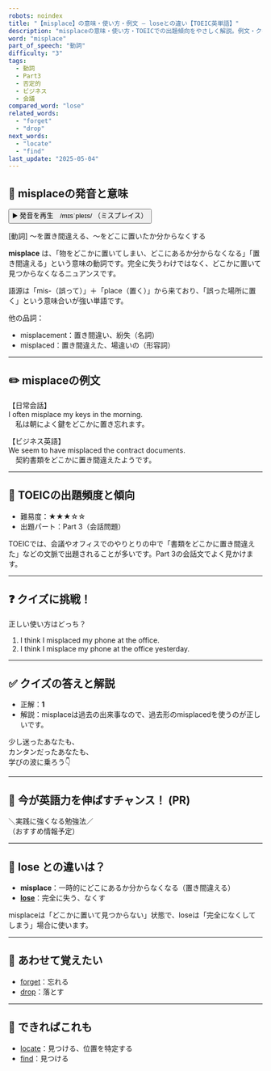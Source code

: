 ```yaml
---
robots: noindex
title: "【misplace】の意味・使い方・例文 ― loseとの違い【TOEIC英単語】"
description: "misplaceの意味・使い方・TOEICでの出題傾向をやさしく解説。例文・クイズ付きでloseとの違いもわかりやすく学べます。"
word: "misplace"
part_of_speech: "動詞"
difficulty: "3"
tags:
  - 動詞
  - Part3
  - 否定的
  - ビジネス
  - 会議
compared_word: "lose"
related_words:
  - "forget"
  - "drop"
next_words:
  - "locate"
  - "find"
last_update: "2025-05-04"
---
```


## 🔰 misplaceの発音と意味

<button class="play-audio" onclick="playTTS('misplace')">
  <span class="play-audio-main">
    ▶️ 発音を再生　/mɪsˈpleɪs/
  </span>
  <span class="play-audio-sub">
    （ミスプレイス）
  </span>
</button>

[動詞] ～を置き間違える、～をどこに置いたか分からなくする

**misplace** は、「物をどこかに置いてしまい、どこにあるか分からなくなる」「置き間違える」という意味の動詞です。完全に失うわけではなく、どこかに置いて見つからなくなるニュアンスです。

語源は「mis-（誤って）」＋「place（置く）」から来ており、「誤った場所に置く」という意味合いが強い単語です。

他の品詞：  
- misplacement：置き間違い、紛失（名詞）
- misplaced：置き間違えた、場違いの（形容詞）

---

## ✏️ misplaceの例文

【日常会話】  
I often misplace my keys in the morning.  
　私は朝によく鍵をどこかに置き忘れます。

【ビジネス英語】  
We seem to have misplaced the contract documents.  
　契約書類をどこかに置き間違えたようです。

---

## 🎯 TOEICの出題頻度と傾向

- 難易度：★★★☆☆
- 出題パート：Part 3（会話問題）

TOEICでは、会議やオフィスでのやりとりの中で「書類をどこかに置き間違えた」などの文脈で出題されることが多いです。Part 3の会話文でよく見かけます。

---

## ❓ クイズに挑戦！

正しい使い方はどっち？

1. I think I misplaced my phone at the office.  
2. I think I misplace my phone at the office yesterday.

---

## ✅ クイズの答えと解説

- 正解：**1**
- 解説：misplaceは過去の出来事なので、過去形のmisplacedを使うのが正しいです。

少し迷ったあなたも、  
カンタンだったあなたも、  
学びの波に乗ろう👇️

---

## 🚀 今が英語力を伸ばすチャンス！ (PR)

<div class="info-center">
＼実践に強くなる勉強法／<br>  
（おすすめ情報予定）
</div>

---

## 🤔  lose との違いは？

- **misplace**：一時的にどこにあるか分からなくなる（置き間違える）
- **[lose](/word/lose/)**：完全に失う、なくす

misplaceは「どこかに置いて見つからない」状態で、loseは「完全になくしてしまう」場合に使います。

---

## 🧩 あわせて覚えたい

- [forget](/word/forget/)：忘れる
- [drop](/word/drop/)：落とす

---

## 📖 できればこれも

- [locate](/word/locate/)：見つける、位置を特定する
- [find](/word/find/)：見つける

<!-- cvid: aid01_bid46 -->
